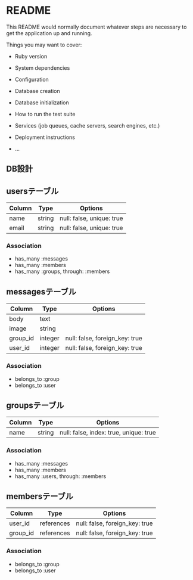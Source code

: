 # README

This README would normally document whatever steps are necessary to get the
application up and running.

Things you may want to cover:

* Ruby version

* System dependencies

* Configuration

* Database creation

* Database initialization

* How to run the test suite

* Services (job queues, cache servers, search engines, etc.)

* Deployment instructions

* ...

## DB設計

## usersテーブル

|Column|Type|Options|
|------|----|-------|
|name|string|null: false, unique: true|
|email|string|null: false, unique: true|

### Association
- has_many :messages
- has_many :members
- has_many :groups, through: :members


## messagesテーブル

|Column|Type|Options|
|------|----|-------|
|body|text||
|image|string||
|group_id|integer|null: false, foreign_key: true|
|user_id|integer|null: false, foreign_key: true|

### Association
- belongs_to :group
- belongs_to :user


## groupsテーブル

|Column|Type|Options|
|------|----|-------|
|name|string|null: false, index: true, unique: true|

### Association
- has_many :messages
- has_many :members
- has_many :users, through: :members


## membersテーブル

|Column|Type|Options|
|------|----|-------|
|user_id|references|null: false, foreign_key: true|
|group_id|references|null: false, foreign_key: true|

### Association
- belongs_to :group
- belongs_to :user

